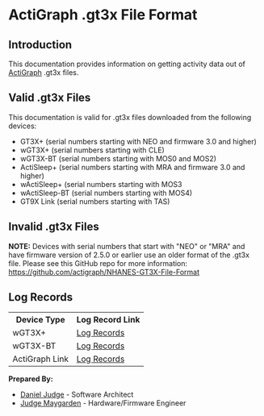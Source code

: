 # ActiGraph .gt3x File Format

## Introduction

This documentation provides information on getting activity data out of [ActiGraph](http://www.actigraphcorp.com/ "ActiGraph site") .gt3x files. 

## Valid .gt3x Files ##

This documentation is valid for .gt3x files downloaded from the following devices:
* GT3X+ (serial numbers starting with NEO and firmware 3.0 and higher)
* wGT3X+ (serial numbers starting with CLE)
* wGT3X-BT (serial numbers starting with MOS0 and MOS2)
* ActiSleep+ (serial numbers starting with MRA and firmware 3.0 and higher)
* wActiSleep+ (serial numbers starting with MOS3
* wActiSleep-BT (serial numbers starting with MOS4)
* GT9X Link (serial numbers starting with TAS) 

## Invalid .gt3x Files ##
**NOTE:** Devices with serial numbers that start with "NEO" or "MRA" and have firmware version of 2.5.0 or earlier use an older format of the .gt3x file. Please see this GitHub repo for more information: https://github.com/actigraph/NHANES-GT3X-File-Format

## Log Records ##
<table>
   <tr>
      <th>Device Type</th>
      <th>Log Record Link</th>
   </tr>
   <tr>
      <td>wGT3X+</td>
      <td><a href=wGT3X+LogRecords.md>Log Records</a></td>
   </tr>
   <tr>
      <td>wGT3X-BT</td>
      <td><a href=wGT3X-BTLogRecords.md>Log Records</a></td>
   </tr>
   <tr>
      <td>ActiGraph Link</td>
      <td><a href=LinkLogRecords.md>Log Records</a></td>
   </tr>
</table>

**Prepared By:**

* [Daniel Judge](https://github.com/dwjref "Daniel's GitHub Profile") - Software Architect
* [Judge Maygarden](https://github.com/jmaygarden "Judge's GitHub Profile") - Hardware/Firmware Engineer
